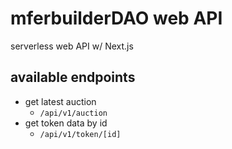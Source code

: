 # mferbuilderDAO web API

serverless web API w/ Next.js

## available endpoints

- get latest auction
  - `/api/v1/auction`
- get token data by id
  - `/api/v1/token/[id]`
